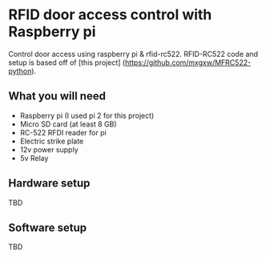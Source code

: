 # RFID door access control with Raspberry pi
Control door access using raspberry pi &amp; rfid-rc522.
RFID-RC522 code and setup is based off of [this project] (https://github.com/mxgxw/MFRC522-python). 

## What you will need
- Raspberry pi (I used pi 2 for this project) 
- Micro SD card (at least 8 GB)
- RC-522 RFDI reader for pi
- Electric strike plate
- 12v power supply
- 5v Relay

## Hardware setup

TBD

## Software setup

TBD
